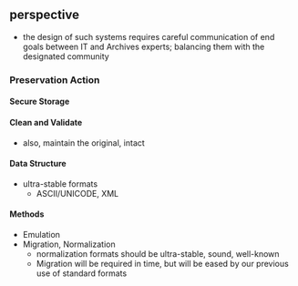 ## perspective ##
* the design of such systems requires careful communication of end goals between IT and Archives experts; balancing them with the designated community



### Preservation Action ###

#### Secure Storage ####

#### Clean and Validate ####
* also, maintain the original, intact
#### Data Structure ####
* ultra-stable formats
    * ASCII/UNICODE, XML

#### Methods ####
* Emulation
* Migration, Normalization
    * normalization formats should be ultra-stable, sound, well-known
    * Migration will be required in time, but will be eased by our previous use of standard formats

